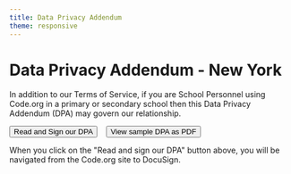 ```yaml
---
title: Data Privacy Addendum
theme: responsive
---
```


# Data Privacy Addendum - New York

In addition to our Terms of Service, if you are School Personnel using Code.org in a primary or secondary school then this Data Privacy Addendum (DPA) may govern our relationship. 

[<button>Read and Sign our DPA</button>](https://na2.docusign.net/Member/PowerFormSigning.aspx?PowerFormId=32202658-e51e-44ea-b3cd-04727b04c6e4&env=na2&acct=66bab3ee-40e1-40e3-ad7f-7576ba73668c&v=2) &nbsp;&nbsp; [<button>View sample DPA as PDF</button>](/sample-dpa.pdf)

When you click on the "Read and sign our DPA" button above, you will be navigated from the Code.org site to DocuSign. 
